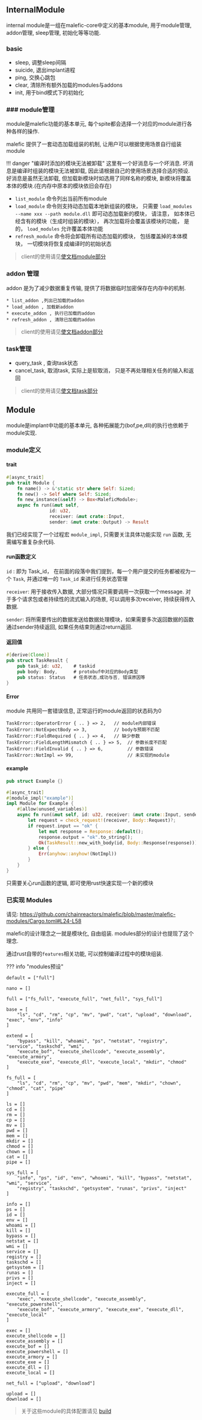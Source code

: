 
## InternalModule

internal module是一组在malefic-core中定义的基本module, 用于module管理, addon管理, sleep管理, 初始化等等功能.

### basic

* sleep, 调整sleep间隔
* suicide, 退出implant进程
* ping, 交换心跳包
* clear, 清除所有额外加载的modules与addons
* init, 用于bind模式下的初始化
### ### module管理

module是malefic功能的基本单元, 每个spite都会选择一个对应的module进行各种各样的操作. 

malefic 提供了一套动态加载组装的机制, 让用户可以根据使用场景自行组装module

!!! danger "编译时添加的模块无法被卸载" 
	这里有一个好消息与一个坏消息.
	坏消息是编译时组装的模块无法被卸载, 因此请根据自己的使用场景选择合适的预设.
	好消息是虽然无法卸载, 但加载新模块时如选用了同样名称的模块, 新模块将覆盖本体的模块.(在内存中原本的模块依旧会存在)

- `list_module` 命令列出当前所有module
- `load_module` 命令则支持动态加载本地新组装的模块， 只需要 `load_modules --name xxx --path module.dll` 即可动态加载新的模块， 请注意， 如本体已经含有的模块（生成时组装的模块）， 再次加载将会覆盖该模块的功能， 是的， `load_modules` 允许覆盖本体功能
- `refresh_module`  命令将会卸载所有动态加载的模块， 包括覆盖掉的本体模块， 一切模块将恢复成编译时的初始状态

> client的使用请见[使文档module部分](/wiki/IoM/manual/implant_help/#module)
### addon 管理
addon 是为了减少数据重复传输, 提供了将数据临时加密保存在内存中的机制. 

	* list_addon ,列出已加载的addon
	* load_addon , 加载新addon
	* execute_addon , 执行已加载的addon
	* refresh_addon , 清除已加载的addon

> client的使用请见[使文档addon部分](/wiki/IoM/manual/implant_help/#addon)

### task管理

* query_task , 查询task状态
* cancel_task, 取消task, 实际上是软取消， 只是不再处理相关任务的输入和返回

> client的使用请见[使文档task部分](/wiki/IoM/manual/implant_help/#task)
## Module

module是implant中功能的基本单元, 各种拓展能力(bof,pe,dll)的执行也依赖于module实现. 

### module定义
#### trait

```rust
#[async_trait]
pub trait Module {
    fn name() -> &'static str where Self: Sized;
    fn new() -> Self where Self: Sized;
    fn new_instance(&self) -> Box<MaleficModule>;
	async fn run(&mut self, 
				id: u32, 
				receiver: &mut crate::Input, 
				sender: &mut crate::Output) -> Result 
```

我们已经实现了一个过程宏 `module_impl`, 只需要关注具体功能实现 `run` 函数, 无需编写重复杂余代码.

#### run函数定义

`id` : 即为 Task_id， 在前面的段落中我们提到，每一个用户提交的任务都被视为一个 `Task`, 并通过唯一的 `Task_id` 来进行任务状态管理

`receiver`: 用于接收传入数据, 大部分情况只需要调用一次获取一个message. 对于多个请求包或者持续性的流式输入的场景, 可以调用多次receiver, 持续获得传入数据. 

`sender`: 将所需要传出的数据发送给数据处理模块，如果需要多次返回数据的函数通过sender持续返回, 如果任务结束则通过return返回.

#### 返回值

```rust
#[derive(Clone)]  
pub struct TaskResult {  
    pub task_id: u32,    # taskid
    pub body: Body,      # protobuf中对应的Body类型
    pub status: Status   # 任务状态,成功与否, 错误原因等
}
```

#### Error

module 共用同一套错误信息, 正常运行的module返回的状态码为0

```
TaskError::OperatorError { .. } => 2,   // module内部错误
TaskError::NotExpectBody => 3,          // body与预期不匹配
TaskError::FieldRequired { .. } => 4,   // 缺少参数
TaskError::FieldLengthMismatch { .. } => 5,  // 参数长度不匹配
TaskError::FieldInvalid { .. } => 6,         // 参数错误
TaskError::NotImpl => 99,                    // 未实现的module
```

#### example

```rust
pub struct Example {}  
  
#[async_trait]  
#[module_impl("example")]  
impl Module for Example {  
    #[allow(unused_variables)]  
    async fn run(&mut self, id: u32, receiver: &mut crate::Input, sender: &mut crate::Output) -> Result {  
        let request = check_request!(receiver, Body::Request)?;  
        if request.input == "ok" {  
            let mut response = Response::default();  
            response.output = "ok".to_string();  
            Ok(TaskResult::new_with_body(id, Body::Response(response)))  
        } else {  
            Err(anyhow::anyhow!(NotImpl))  
        }  
    }  
}
```

只需要关心run函数的逻辑, 即可使用rust快速实现一个新的模块

### 已实现 Modules

请见: https://github.com/chainreactors/malefic/blob/master/malefic-modules/Cargo.toml#L24-L58

malefic的设计理念之一就是模块化, 自由组装. modules部分的设计也提现了这个理念. 

通过rust自带的`features`相关功能, 可以控制编译过程中的模块组装.  

??? info "modules预设"
```
default = ["full"]  
  
nano = []  
  
full = ["fs_full", "execute_full", "net_full", "sys_full"]  
  
base = [  
    "ls", "cd", "rm", "cp", "mv", "pwd", "cat", "upload", "download", "exec", "env", "info"  
]  
  
extend = [  
    "bypass", "kill", "whoami", "ps", "netstat", "registry", "service", "taskschd", "wmi",  
    "execute_bof", "execute_shellcode", "execute_assembly", "execute_armory",  
    "execute_exe", "execute_dll", "execute_local", "mkdir", "chmod"  
]  
  
fs_full = [  
    "ls", "cd", "rm", "cp", "mv", "pwd", "mem", "mkdir", "chown", "chmod", "cat", "pipe"  
]  
  
ls = []  
cd = []  
rm = []  
cp = []  
mv = []  
pwd = []  
mem = []  
mkdir = []  
chmod = []  
chown = []  
cat = []  
pipe = []  
  
sys_full = [  
    "info", "ps", "id", "env", "whoami", "kill", "bypass", "netstat", "wmi", "service",  
    "registry", "taskschd", "getsystem", "runas", "privs", "inject"  
]  
  
info = []  
ps = []  
id = []  
env = []  
whoami = []  
kill = []  
bypass = []  
netstat = []  
wmi = []  
service = []  
registry = []  
taskschd = []  
getsystem = []  
runas = []  
privs = []  
inject = []  
  
execute_full = [  
    "exec", "execute_shellcode", "execute_assembly", "execute_powershell",  
    "execute_bof", "execute_armory", "execute_exe", "execute_dll", "execute_local"  
]  
  
exec = []  
execute_shellcode = []  
execute_assembly = []  
execute_bof = []  
execute_powershell = []  
execute_armory = []  
execute_exe = []  
execute_dll = []  
execute_local = []  
  
net_full = ["upload", "download"]  
  
upload = []  
download = []
```


> 关于这些module的具体配置请见 [build](/wiki/IoM/implant/build)

